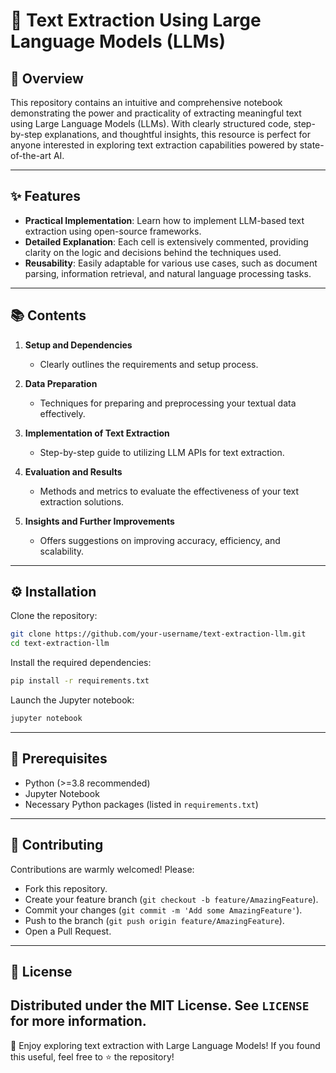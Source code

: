 # 📝 Text Extraction Using Large Language Models (LLMs)

## 🚀 Overview

This repository contains an intuitive and comprehensive notebook demonstrating the power and practicality of extracting meaningful text using Large Language Models (LLMs). With clearly structured code, step-by-step explanations, and thoughtful insights, this resource is perfect for anyone interested in exploring text extraction capabilities powered by state-of-the-art AI.

---

## ✨ Features

- **Practical Implementation**: Learn how to implement LLM-based text extraction using open-source frameworks.
- **Detailed Explanation**: Each cell is extensively commented, providing clarity on the logic and decisions behind the techniques used.
- **Reusability**: Easily adaptable for various use cases, such as document parsing, information retrieval, and natural language processing tasks.

---

## 📚 Contents

1. **Setup and Dependencies**
    - Clearly outlines the requirements and setup process.

2. **Data Preparation**
    - Techniques for preparing and preprocessing your textual data effectively.

3. **Implementation of Text Extraction**
    - Step-by-step guide to utilizing LLM APIs for text extraction.

4. **Evaluation and Results**
    - Methods and metrics to evaluate the effectiveness of your text extraction solutions.

5. **Insights and Further Improvements**
    - Offers suggestions on improving accuracy, efficiency, and scalability.

---

## ⚙️ Installation

Clone the repository:

```bash
git clone https://github.com/your-username/text-extraction-llm.git
cd text-extraction-llm
```

Install the required dependencies:

```bash
pip install -r requirements.txt
```

Launch the Jupyter notebook:

```bash
jupyter notebook
```

---

## 🌱 Prerequisites

- Python (>=3.8 recommended)
- Jupyter Notebook
- Necessary Python packages (listed in `requirements.txt`)

---

## 🤝 Contributing

Contributions are warmly welcomed! Please:
- Fork this repository.
- Create your feature branch (`git checkout -b feature/AmazingFeature`).
- Commit your changes (`git commit -m 'Add some AmazingFeature'`).
- Push to the branch (`git push origin feature/AmazingFeature`).
- Open a Pull Request.

---

## 📄 License

Distributed under the MIT License. See `LICENSE` for more information.
---

🌟 Enjoy exploring text extraction with Large Language Models! If you found this useful, feel free to ⭐️ the repository!
